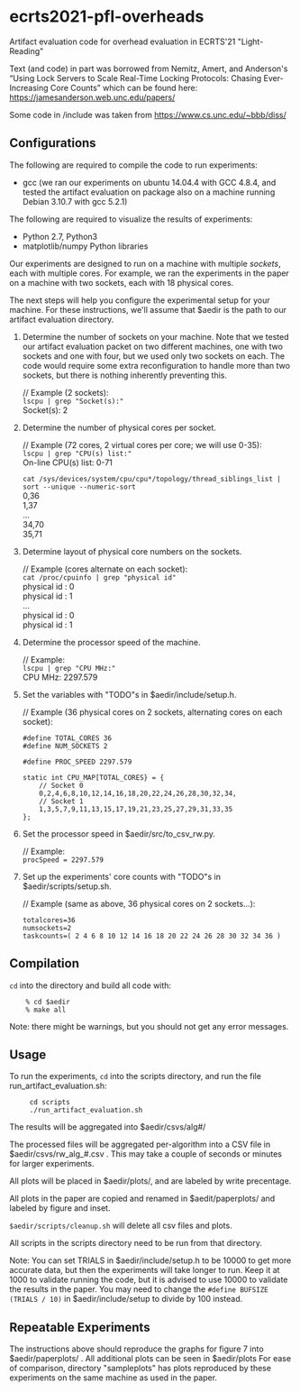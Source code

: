 # ecrts2021-pfl-overheads
Artifact evaluation code for overhead evaluation in ECRTS'21 "Light-Reading" 

Text (and code) in part was borrowed from Nemitz, Amert, and Anderson's 
“Using Lock Servers to Scale Real-Time Locking Protocols: Chasing Ever-Increasing Core Counts” 
which can be found here: https://jamesanderson.web.unc.edu/papers/

Some code in /include was taken from https://www.cs.unc.edu/~bbb/diss/

## Configurations

The following are required to compile the code to run experiments:
* gcc (we ran our experiments on ubuntu 14.04.4 with GCC 4.8.4,
       and tested the artifact evaluation on package also on a machine
       running Debian 3.10.7 with gcc 5.2.1)

The following are required to visualize the results of experiments:
* Python 2.7, Python3
* matplotlib/numpy Python libraries

Our experiments are designed to run on a machine with multiple *sockets*,
each with multiple cores.  For example, we ran the experiments in the paper
on a machine with two sockets, each with 18 physical cores.

The next steps will help you configure the experimental setup for your machine.
For these instructions, we'll assume that $aedir is the path to our
artifact evaluation directory.

1. Determine the number of sockets on your machine.  Note that we tested
   our artifact evaluation packet on two different machines, one with two
   sockets and one with four, but we used only two sockets on each.  The
   code would require some extra reconfiguration to handle more than two
   sockets, but there is nothing inherently preventing this.    

    // Example (2 sockets):  
    `lscpu | grep "Socket(s):"`    
    Socket(s):             2  

2. Determine the number of physical cores per socket.    

    // Example (72 cores, 2 virtual cores per core; we will use 0-35):  
    `lscpu | grep "CPU(s) list:"`  
    On-line CPU(s) list:   0-71  

    `cat /sys/devices/system/cpu/cpu*/topology/thread_siblings_list | sort --unique --numeric-sort`  
    0,36    
    1,37    
    ...    
    34,70    
    35,71    

3. Determine layout of physical core numbers on the sockets.    

    // Example (cores alternate on each socket):    
    `cat /proc/cpuinfo | grep "physical id"`    
    physical id     : 0    
    physical id     : 1    
    ...    
    physical id     : 0    
    physical id     : 1    

4. Determine the processor speed of the machine.    

    // Example:    
    `lscpu | grep "CPU MHz:"`    
    CPU MHz:               2297.579    
    
5. Set the variables with "TODO"s in $aedir/include/setup.h.    

    // Example (36 physical cores on 2 sockets, alternating cores on each socket):    
    ```
    #define TOTAL_CORES 36    
    #define NUM_SOCKETS 2    
    
    #define PROC_SPEED 2297.579    

    static int CPU_MAP[TOTAL_CORES} = {
        // Socket 0
        0,2,4,6,8,10,12,14,16,18,20,22,24,26,28,30,32,34,
        // Socket 1
        1,3,5,7,9,11,13,15,17,19,21,23,25,27,29,31,33,35
    };
    ```

6. Set the processor speed in $aedir/src/to_csv_rw.py.    

    // Example:    
    `procSpeed = 2297.579`    
    
7. Set up the experiments' core counts with "TODO"s in $aedir/scripts/setup.sh.    

    // Example (same as above, 36 physical cores on 2 sockets...):    
    ```
    totalcores=36    
    numsockets=2    
    taskcounts=( 2 4 6 8 10 12 14 16 18 20 22 24 26 28 30 32 34 36 )    
    ```

## Compilation

`cd` into the directory and build all code with:    
```
    % cd $aedir
    % make all
```

Note: there might be warnings, but you should not get any error messages.    

## Usage

To run the experiments, `cd` into the scripts directory, and run
the file run_artifact_evaluation.sh:
```
     cd scripts
     ./run_artifact_evaluation.sh
```

The results will be aggregated into $aedir/csvs/alg#/     

The processed files will be aggregated per-algorithm into a CSV file
in $aedir/csvs/rw_alg_#.csv . This may take a couple of seconds or 
minutes for larger experiments.

All plots will be placed in $aedir/plots/, and are labeled
by write precentage.

All plots in the paper are copied and renamed in $aedit/paperplots/
and labeled by figure and inset.

`$aedir/scripts/cleanup.sh` will delete all csv files and plots.

All scripts in the scripts directory need to be run from that directory.

Note: You can set TRIALS in $aedir/include/setup.h to be 10000 to get more
accurate data, but then the experiments will take longer to run.  Keep it
at 1000 to validate running the code, but it is advised to use 10000 to
validate the results in the paper. You may need to change the `#define BUFSIZE (TRIALS / 10)`
in $aedir/include/setup to divide by 100 instead.


## Repeatable Experiments          

The instructions above should reproduce the graphs for figure 7
into $aedir/paperplots/ . All additional plots can be seen in $aedir/plots
For ease of comparison, directory "sampleplots" has plots reproduced by these 
experiments on the same machine as used in the paper.
